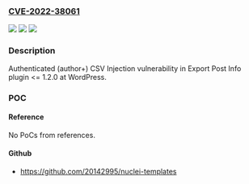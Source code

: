 ### [CVE-2022-38061](https://cve.mitre.org/cgi-bin/cvename.cgi?name=CVE-2022-38061)
![](https://img.shields.io/static/v1?label=Product&message=Export%20Post%20Info%20(WordPress%20plugin)&color=blue)
![](https://img.shields.io/static/v1?label=Version&message=%3C%3D%201.2.0%20&color=brightgreen)
![](https://img.shields.io/static/v1?label=Vulnerability&message=CSV%20Injection&color=brightgreen)

### Description

Authenticated (author+) CSV Injection vulnerability in Export Post Info plugin <= 1.2.0 at WordPress.

### POC

#### Reference
No PoCs from references.

#### Github
- https://github.com/20142995/nuclei-templates

